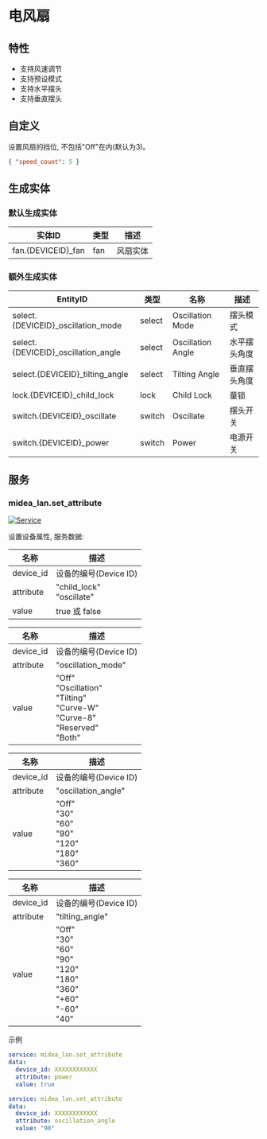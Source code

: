 # 电风扇

## 特性

- 支持风速调节
- 支持预设模式
- 支持水平摆头
- 支持垂直摆头

## 自定义

设置风扇的挡位, 不包括"Off"在内(默认为3)。

```json
{ "speed_count": 5 }
```

## 生成实体

### 默认生成实体

| 实体ID              | 类型 | 描述     |
| ------------------- | ---- | -------- |
| fan.{DEVICEID}\_fan | fan  | 风扇实体 |

### 额外生成实体

| EntityID                             | 类型   | 名称              | 描述         |
| ------------------------------------ | ------ | ----------------- | ------------ |
| select.{DEVICEID}\_oscillation_mode  | select | Oscillation Mode  | 摆头模式     |
| select.{DEVICEID}\_oscillation_angle | select | Oscillation Angle | 水平摆头角度 |
| select.{DEVICEID}\_tilting_angle     | select | Tilting Angle     | 垂直摆头角度 |
| lock.{DEVICEID}\_child_lock          | lock   | Child Lock        | 童锁         |
| switch.{DEVICEID}\_oscillate         | switch | Oscillate         | 摆头开关     |
| switch.{DEVICEID}\_power             | switch | Power             | 电源开关     |

## 服务

### midea_lan.set_attribute

[![Service](https://my.home-assistant.io/badges/developer_call_service.svg)](https://my.home-assistant.io/redirect/developer_call_service/?service=midea_lan.set_attribute)

设置设备属性, 服务数据:

| 名称      | 描述                         |
| --------- | ---------------------------- |
| device_id | 设备的编号(Device ID)        |
| attribute | "child_lock"<br/>"oscillate" |
| value     | true 或 false                |

| 名称      | 描述                                                                                        |
| --------- | ------------------------------------------------------------------------------------------- |
| device_id | 设备的编号(Device ID)                                                                       |
| attribute | "oscillation_mode"                                                                          |
| value     | "Off"<br/>"Oscillation"<br/>"Tilting"<br/>"Curve-W"<br/>"Curve-8"<br/>"Reserved"<br/>"Both" |

| 名称      | 描述                                                           |
| --------- | -------------------------------------------------------------- |
| device_id | 设备的编号(Device ID)                                          |
| attribute | "oscillation_angle"                                            |
| value     | "Off"<br/>"30"<br/>"60"<br/>"90"<br/>"120"<br/>"180"<br/>"360" |

| 名称      | 描述                                                                                        |
| --------- | ------------------------------------------------------------------------------------------- |
| device_id | 设备的编号(Device ID)                                                                       |
| attribute | "tilting_angle"                                                                             |
| value     | "Off"<br/>"30"<br/>"60"<br/>"90"<br/>"120"<br/>"180"<br/>"360"<br/>"+60"<br/>"-60"<br/>"40" |

示例

```yaml
service: midea_lan.set_attribute
data:
  device_id: XXXXXXXXXXXX
  attribute: power
  value: true
```

```yaml
service: midea_lan.set_attribute
data:
  device_id: XXXXXXXXXXXX
  attribute: oscillation_angle
  value: "90"
```
